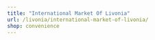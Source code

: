 ```yaml
---
title: "International Market Of Livonia"
url: /livonia/international-market-of-livonia/
shop: convenience
---
```

